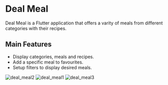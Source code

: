 # Deal Meal

Deal Meal is a Flutter application that offers a varity of meals from different categories with their recipes.

## Main Features

- Display categories, meals and recipes.
- Add a specific meal to favourites.
- Setup filters to display desired meals.

![deal_meal2](https://user-images.githubusercontent.com/31613672/84891277-e82e7680-b09b-11ea-9d31-d60072287af5.png) ![deal_meal1](https://user-images.githubusercontent.com/31613672/84891068-9685ec00-b09b-11ea-9c9f-ab4ebf95d3c7.png) ![deal_meal3](https://user-images.githubusercontent.com/31613672/84891479-3e9bb500-b09c-11ea-9613-b2e0dc9556c6.png)
